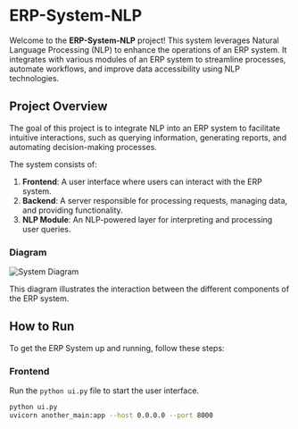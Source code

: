 # ERP-System-NLP

Welcome to the **ERP-System-NLP** project! This system leverages Natural Language Processing (NLP) to enhance the operations of an ERP system. It integrates with various modules of an ERP system to streamline processes, automate workflows, and improve data accessibility using NLP technologies.

## Project Overview

The goal of this project is to integrate NLP into an ERP system to facilitate intuitive interactions, such as querying information, generating reports, and automating decision-making processes.

The system consists of:
1. **Frontend**: A user interface where users can interact with the ERP system.
2. **Backend**: A server responsible for processing requests, managing data, and providing functionality.
3. **NLP Module**: An NLP-powered layer for interpreting and processing user queries.

### Diagram

![System Diagram](./fig/system_diagram.png)

This diagram illustrates the interaction between the different components of the ERP system.

## How to Run

To get the ERP System up and running, follow these steps:

### Frontend
Run the `python ui.py` file to start the user interface.

```bash
python ui.py
uvicorn another_main:app --host 0.0.0.0 --port 8000

